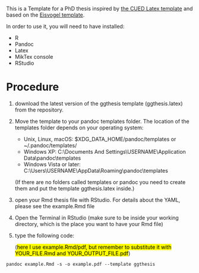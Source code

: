 This is a Template for a PhD thesis inspired by [the CUED Latex template](https://github.com/kks32/phd-thesis-template) and based on the [Eisvogel template](https://github.com/Wandmalfarbe/pandoc-latex-template).

In order to use it, you will need to have installed:
- R
- Pandoc
- Latex
- MikTex console
- RStudio

# Procedure

1) download the latest version of the ggthesis template (ggthesis.latex) from the repository.
2) Move the template to your pandoc templates folder. The location of the templates folder depends on your operating system:
   - Unix, Linux, macOS: $XDG_DATA_HOME/pandoc/templates or ~/.pandoc/templates/
   - Windows XP: C:\Documents And Settings\USERNAME\Application Data\pandoc\templates
   - Windows Vista or later: C:\Users\USERNAME\AppData\Roaming\pandoc\templates
   
    (If there are no folders called templates or pandoc you need to create them and put the template ggthesis.latex inside.)

3) open your Rmd thesis file with RStudio. For details about the YAML, please see the example.Rmd file
4) Open the Terminal in RStudio (make sure to be inside your working directory, which is the place you want to have your Rmd file)
5) type the following code:

   (<mark>here I use example.Rmd/pdf, but remember to substitute it with YOUR_FILE.Rmd and YOUR_OUTPUT_FILE.pdf</mark>)
  
```
pandoc example.Rmd -s -o example.pdf --template ggthesis
```





